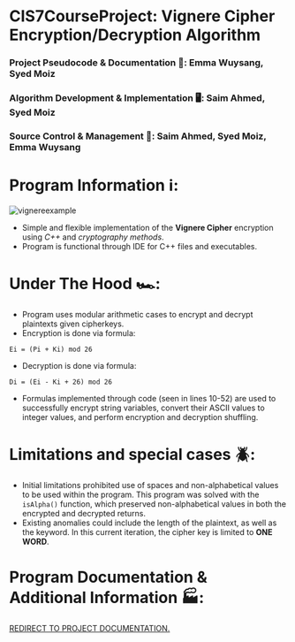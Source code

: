 # CIS7CourseProject: Vignere Cipher Encryption/Decryption Algorithm
### Project Pseudocode & Documentation 📝: Emma Wuysang, Syed Moiz
### Algorithm Development & Implementation 🖥:  Saim Ahmed, Syed Moiz
### Source Control & Management 🚀: Saim Ahmed, Syed Moiz, Emma Wuysang

# Program Information ℹ️: 
![vignereexample](https://github.com/user-attachments/assets/bcdb44b1-af4b-4d53-8b8f-f952157dfe3f)
- Simple and flexible implementation of the **Vignere Cipher** encryption using *C++* and *cryptography methods*.
- Program is functional through IDE for C++ files and executables.

# Under The Hood 🏎️: 

- Program uses modular arithmetic cases to encrypt and decrypt plaintexts given cipherkeys.
- Encryption is done via formula:
```
Ei = (Pi + Ki) mod 26
```
- Decryption is done via formula:
```
Di = (Ei - Ki + 26) mod 26
```
- Formulas implemented through code (seen in lines 10-52) are used to successfully encrypt string variables, convert their ASCII values to integer values, and perform encryption and decryption shuffling.

# Limitations and special cases 🪲:
- Initial limitations prohibited use of spaces and non-alphabetical values to be used within the program. This program was solved with the ```isAlpha()``` function, which preserved non-alphabetical values in both the encrypted and decrypted returns.
- Existing anomalies could include the length of the plaintext, as well as the keyword. In this current iteration, the cipher key is limited to **ONE WORD**.

# Program Documentation & Additional Information 🏭: 
[REDIRECT TO PROJECT DOCUMENTATION.]([https://docs.google.com/document/d/1d6rCgWUtcJm54AC5VaYR-TzVLbUF_ajs/edit?usp=sharing&ouid=111086274092931521736&rtpof=true&sd=true](https://github.com/saimdlx/CIS7CourseProject/blob/50bfe0782bc9fbb7f64c85291c323016f424deb8/CIS7Course%20Project%20DOCUMENTATION.docx.pdf))
